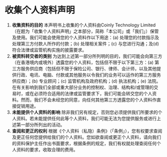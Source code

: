 # 收集个人资料声明

1. **收集资料的目的** 本声明书上收集的个人资料由Coinly Technology Limited（在题为「收集个人资料声明」之本部分，简称「本公司」或「我们」）保管及使用。我们可能会使用您的个人资料作以下用途：(a) 处理您的付款指示及处理第三方付款人所作的付款；(b) 处理相关案件；(c) 与您进行沟通；及(d) 符合法律或监管机构实施的披露要求。
2. **被资料转交者的类别** 为达到上述第一部分所列明的目的，我们可能会向第三方（在香港境内或境外）透露您的个人资料，包括但不限于以下第三方：(a) 第三方服务供应商（包括但不限于保险公司、银行、律师、会计师，以及其他提供行政、电讯、电脑、付款或其他服务以令我们的业务可以运作的第三方服务供应商）；(b) 专业顾问；(c) 监管机构及政府机构；(d) 执法机构；(e) 法院。在有关影响到我们全部或重大部分业务的控制权、治理、结构和/或管理的交易时，或在必须符合适用的法律或监管要求下，我们可能会转交您的个人资料。然而，我们不会未经您的同意，向任何其他第三方透露您的个人资料作直接促销用途。
3. **未能提供个人资料的影响** 除非我们另有规定，否则您必须提供我们所要求的个人资料。若未能提供任何此等个人资料，我们可能无法为您提供服务或进行上述第一部分所列出的活动。
4. **查阅和更正的权利** 根据《个人资料（私隐）条例》（「条例」），您有权要求查阅及更正任何您提供给我们的个人资料。您如欲查阅或更正个人资料，请向我们的资料保护主任作出书面要求，根据条例的规定，我们有权就处理查阅任何个人资料的要求，收取合理的费用。
